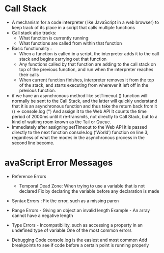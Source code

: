 # Call Stack
-  A mechanism for a code interpreter (like JavaScript in a web browser) to keep track of its place in a script that calls multiple functions
- Call stack also tracks:
    -  What function is currently running
    -  What functions are called from within that function
- Basic functionality :
    -  When a function is called in a script, the interpreter adds it to the call stack and begins carrying out that   function
    -  Any functions called by that function are adding to the call stack on top of the previous function, and run when the interpreter reaches their calls
    -  When current function finishes, interpreter removes it from the top of the stack, and starts executing from wherever it left off in the previous function.
- if we have an asynchronous method like setTimeout () function will normally be sent to the Call Stack, and the latter will quickly understand that it is an asynchronous function and thus take the return back from it () => console.log (‘’) And assign it to the Web API It counts the time period of 2000ms until it re-transmits, not directly to Call Stack, but to a kind of waiting room known as the Tail or Queue.
- Immediately after assigning setTimeout to the Web API it is passed directly to the next function console.log (‘World’) function on line 3, regardless of what the modes in the asynchronous process in the second line become.
#  avaScript Error Messages

- Reference Errors 
   - Temporal Dead Zone: When trying to use a variable that is not declared
            Fix by declaring the variable before any declaration is made

- Syntax Errors : Fix the error, such as a missing paren

- Range Errors
        - Giving an object an invalid length
            Example - An array cannot have a negative length

- Type Errors - Incompatibility, such as accessing a property in an undefined type of variable
        One of the most common errors

- Debugging Code
    console.log is the easiest and most common
    Add breakpoints to see if code before a certain point is running properly

